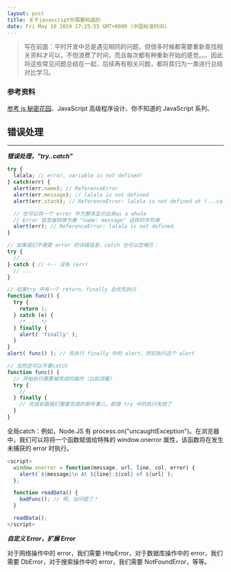 ```yaml
---
layout: post
title: 关于javascript你需要知道的
date: Fri May 10 2019 17:25:55 GMT+0800 (中国标准时间)
---
```


> 写在前面：平时开发中总是遇见相同的问题，但很多时候都需要重新查找相关资料才可以，不但浪费了时间，而且每次都有种重新开始的感觉。。。因此将这些常见问题总结在一起，后续再有相关问题，都将其归为一类进行总结对比学习。

### **参考资料**

[参考 js 秘密花园][jssecretgardenurl]、JavaScript 高级程序设计、你不知道的 JavaScript 系列、

## **错误处理**

---
***错误处理，"try..catch"***

```js
try {
  lalala; // error, variable is not defined!
} catch(err) {
  alert(err.name); // ReferenceError
  alert(err.message); // lalala is not defined
  alert(err.stack); // ReferenceError: lalala is not defined at (...call stack)

  // 也可以将一个 error 作为整体显示出来as a whole
  // Error 信息被转换为像 "name: message" 这样的字符串
  alert(err); // ReferenceError: lalala is not defined
}

// 如果我们不需要 error 的详细信息，catch 也可以忽略它：
try {
  // ...
} catch { // <-- 没有 (err)
  // ...
}
```

```js
// 如果try 中有一个 return，finally 会优先执行
function func() {
  try {
    return 1;
  } catch (e) {
    /* ... */
  } finally {
    alert( 'finally' );
  }
}
alert( func() ); // 先执行 finally 中的 alert，然后执行这个 alert
```

```js
// 当然还可以不要catch
function func() {
  // 开始执行需要被完成的操作（比如测量）
  try {
    // ...
  } finally {
    // 完成前面我们需要完成的那件事儿，即使 try 中的执行失败了
  }
}
```

全局catch：例如，Node.JS 有 process.on("uncaughtException")。在浏览器中，我们可以将将一个函数赋值给特殊的 window.onerror 属性，该函数将在发生未捕获的 error 时执行。

```js
<script>
  window.onerror = function(message, url, line, col, error) {
    alert(`${message}\n At ${line}:${col} of ${url}`);
  };

  function readData() {
    badFunc(); // 啊，出问题了！
  }

  readData();
</script>
```

***自定义 Error，扩展 Error***

对于网络操作中的 error，我们需要 HttpError，对于数据库操作中的 error，我们需要 DbError，对于搜索操作中的 error，我们需要 NotFoundError，等等。




[nullandundefined(阮一峰)]: http://www.ruanyifeng.com/blog/2014/03/undefined-vs-null.html "阮一峰"
[ieee_754url]: https://zh.wikipedia.org/wiki/IEEE_754 "维基百科"
[minusoperatorurl]: http://www.wenjiangs.com/article/javascript-string-number.html "减号运算符"
[addoperatorurl]: https://www.w3cplus.com/javascript/javascriptss-addition-operator-demystified.html "加号运算符"
[sysconverturl]: http://www.cnblogs.com/gaizai/p/4233780.html "任意进制转换"
[date&timefunurlmdn]: https://developer.mozilla.org/zh-CN/docs/Web/JavaScript/Reference/Global_Objects/Date "获取时间的一些方法"
[jssecretgardenurl]: https://bonsaiden.github.io/JavaScript-Garden/zh/ "js秘密花园"
[axiosanddatechangeurl]: https://blog.csdn.net/qq_35246620/article/details/95644327 "axios关于时间对象转换"
